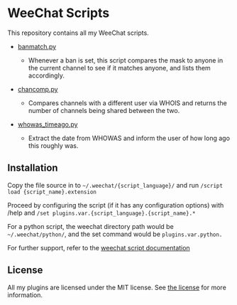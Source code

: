 # WeeChat Scripts

This repository contains all my WeeChat scripts.

- [banmatch.py](banmatch.py)
  - Whenever a ban is set, this script compares the mask to anyone in the current channel
    to see if it matches anyone, and lists them accordingly.

- [chancomp.py](chancomp.py)
  - Compares channels with a different user via WHOIS and returns the number
    of channels being shared between the two.

- [whowas_timeago.py](whowas_timeago.py)
  - Extract the date from WHOWAS and inform the user of how long ago this roughly was.

## Installation

Copy the file source in to `~/.weechat/{script_language}/` and run `/script load {script_name}.extension`

Proceed by configuring the script (if it has any configuration options) with /help 
and `/set plugins.var.{script_language}.{script_name}.*`

For a python script, the weechat directory path would be `~/.weechat/python/`, and the set command would be
`plugins.var.python.`

For further support, refer to the 
[weechat script documentation](https://weechat.org/files/doc/stable/weechat_quickstart.en.html#plugins_scripts)

## License

All my plugins are licensed under the MIT license. See [the license](LICENSE) for more information.
